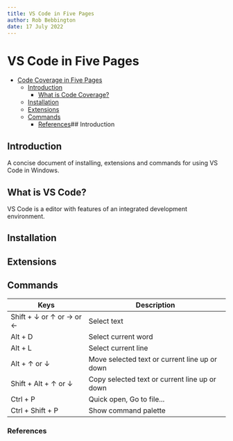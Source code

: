 ```yaml
---
title: VS Code in Five Pages
author: Rob Bebbington
date: 17 July 2022
---
```


# VS Code in Five Pages

- [Code Coverage in Five Pages](#code-coverage-in-five-pages)
  - [Introduction](#introduction)
    - [What is Code Coverage?](#what-is-code-coverage)
  - [Installation](#installation)
  - [Extensions](#extensions)
  - [Commands](#commands)
    - [References](#references)## Introduction

## Introduction

A concise document of installing, extensions and commands for using VS Code in Windows.

## What is VS Code?

VS Code is a editor with features of an integrated development environment.

## Installation

## Extensions

## Commands

Keys|Description
-|-
Shift + ↓ or ↑ or → or ←|Select text
Alt + D|Select current word
Alt + L|Select current line
Alt + ↑ or ↓|Move selected text or current line up or down
Shift + Alt + ↑ or ↓|Copy selected text or current line up or down
Ctrl + P|Quick open, Go to file...
Ctrl + Shift + P|Show command palette

### References
